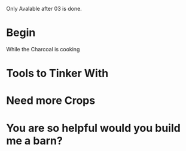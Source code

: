 
Only Avalable after 03 is done.
 
# Begin
   While the Charcoal is cooking 

# Tools to Tinker With

# Need more Crops

# You are so helpful would you build me a barn?

